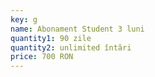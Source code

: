 ```yaml
---
key: g
name: Abonament Student 3 luni
quantity1: 90 zile
quantity2: unlimited întări
price: 700 RON
---
```

